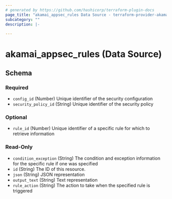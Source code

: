 ```yaml
---
# generated by https://github.com/hashicorp/terraform-plugin-docs
page_title: "akamai_appsec_rules Data Source - terraform-provider-akamai"
subcategory: ""
description: |-
  
---
```


# akamai_appsec_rules (Data Source)





<!-- schema generated by tfplugindocs -->
## Schema

### Required

- `config_id` (Number) Unique identifier of the security configuration
- `security_policy_id` (String) Unique identifier of the security policy

### Optional

- `rule_id` (Number) Unique identifier of a specific rule for which to retrieve information

### Read-Only

- `condition_exception` (String) The condition and exception information for the specific rule if one was specified
- `id` (String) The ID of this resource.
- `json` (String) JSON representation
- `output_text` (String) Text representation
- `rule_action` (String) The action to take when the specified rule is triggered
